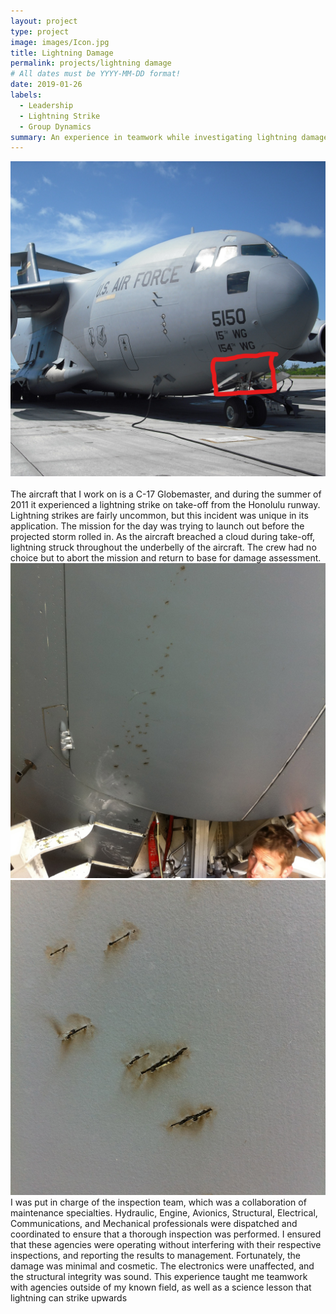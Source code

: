 ```yaml
---
layout: project
type: project
image: images/Icon.jpg
title: Lightning Damage
permalink: projects/lightning damage
# All dates must be YYYY-MM-DD format!
date: 2019-01-26
labels:
  - Leadership
  - Lightning Strike
  - Group Dynamics
summary: An experience in teamwork while investigating lightning damage on an aircraft.
---
```

<img class="ui fluid circular medium centered image" src="../images/50.jpg">
<br/>
<br/>
The aircraft that I work on is a C-17 Globemaster, and during the summer of 2011 it experienced a lightning strike on take-off from the Honolulu runway.  Lightning strikes are fairly uncommon, but this incident was unique in its application.  The mission for the day was trying to launch out before the projected storm rolled in.  As the aircraft breached a cloud during take-off, lightning struck throughout the underbelly of the aircraft.  The crew had no choice but to abort the mission and return to base for damage assessment.
<br/>
  <img class="ui fluid rounded image" src="../images/damage 1.jpg">
  <img class="ui fluid rounded image" src="../images/damage2.jpg">
<br/>
I was put in charge of the inspection team, which was a collaboration of maintenance specialties.  Hydraulic, Engine, Avionics, Structural, Electrical, Communications, and Mechanical professionals were dispatched and coordinated to ensure that a thorough inspection was performed.  I ensured that these agencies were operating without interfering with their respective inspections, and reporting the results to management.  Fortunately, the damage was minimal and cosmetic.  The electronics were unaffected, and the structural integrity was sound.  This experience taught me teamwork with agencies outside of my known field, as well as a science lesson that lightning can strike upwards

